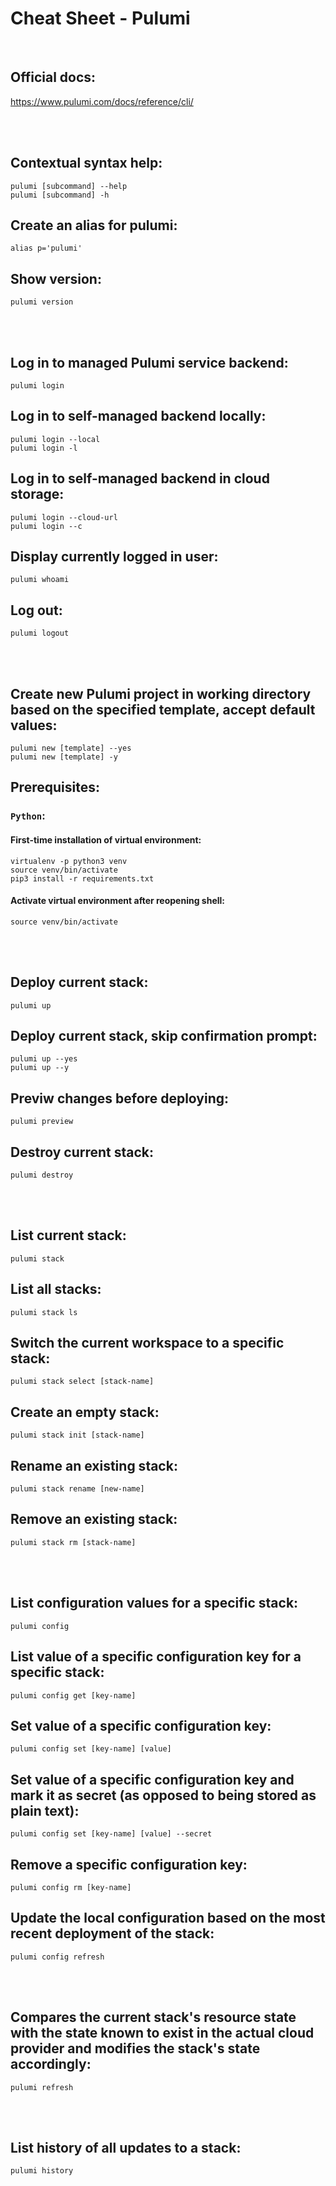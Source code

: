 # Cheat Sheet - Pulumi

<br>

## Official docs:
https://www.pulumi.com/docs/reference/cli/

<br><br>

## Contextual syntax help:
```shell
pulumi [subcommand] --help
pulumi [subcommand] -h
```

## Create an alias for pulumi:
```shell
alias p='pulumi'
```

## Show version:
```shell
pulumi version
```

<br><br>

## Log in to managed Pulumi service backend:
```shell
pulumi login
```

## Log in to self-managed backend locally:
```shell
pulumi login --local
pulumi login -l
```

## Log in to self-managed backend in cloud storage:
```shell
pulumi login --cloud-url
pulumi login --c
```

## Display currently logged in user:
```shell
pulumi whoami
```

## Log out:
```shell
pulumi logout
```

<br><br>

## Create new Pulumi project in working directory based on the specified template, accept default values:
```shell
pulumi new [template] --yes
pulumi new [template] -y
```

## Prerequisites:

### `Python`:

#### First-time installation of virtual environment:
```shell
virtualenv -p python3 venv
source venv/bin/activate
pip3 install -r requirements.txt
```

#### Activate virtual environment after reopening shell:
```shell
source venv/bin/activate
```

<br><br>

## Deploy current stack:
```shell
pulumi up
```

## Deploy current stack, skip confirmation prompt:
```shell
pulumi up --yes
pulumi up --y
```

## Previw changes before deploying:
```shell
pulumi preview
```

## Destroy current stack:
```shell
pulumi destroy
```

<br><br>

## List current stack:
```shell
pulumi stack
```

## List all stacks:
```shell
pulumi stack ls
```

## Switch the current workspace to a specific stack:
```shell
pulumi stack select [stack-name]
```

## Create an empty stack:
```shell
pulumi stack init [stack-name]
```

## Rename an existing stack:
```shell
pulumi stack rename [new-name]
```

## Remove an existing stack:
```shell
pulumi stack rm [stack-name]
```

<br><br>

## List configuration values for a specific stack:
```shell
pulumi config
```

## List value of a specific configuration key for a specific stack:
```shell
pulumi config get [key-name]
```

## Set value of a specific configuration key:
```shell
pulumi config set [key-name] [value]
```

## Set value of a specific configuration key and mark it as secret (as opposed to being stored as plain text):
```shell
pulumi config set [key-name] [value] --secret
```

## Remove a specific configuration key:
```shell
pulumi config rm [key-name]
```

## Update the local configuration based on the most recent deployment of the stack:
```shell
pulumi config refresh
```

<br><br>

## Compares the current stack's resource state with the state known to exist in the actual cloud provider and modifies the stack's state accordingly:
```shell
pulumi refresh
```

<br><br>

## List history of all updates to a stack:
```shell
pulumi history
```